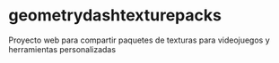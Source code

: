# geometrydashtexturepacks
Proyecto web para compartir paquetes de texturas para videojuegos y herramientas personalizadas
